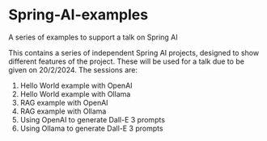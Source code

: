 # Spring-AI-examples
A series of examples to support a talk on Spring AI

This contains a series of independent Spring AI projects, designed to show different features of the project. These will be used for a talk due to be given on 20/2/2024. The sessions are:

1. Hello World example with OpenAI
2. Hello World example with Ollama
3. RAG example with OpenAI
4. RAG example with  Ollama
5. Using OpenAI to generate Dall-E 3 prompts
6. Using Ollama to generate Dall-E 3 prompts
